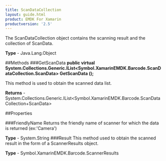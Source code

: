 ```yaml
---
title: ScanDataCollection
layout: guide.html 
product: EMDK For Xamarin 
productversion: '2.5' 
---
```

The ScanDataCollection object contains the scanning result and the collection of ScanData.

**Type** - Java.Lang.Object

##Methods
###GetScanData
**public virtual System.Collections.Generic.IList<Symbol.XamarinEMDK.Barcode.ScanDataCollection.ScanData> GetScanData ();**

This method is used to obtain the scanned data list.


**Returns** - System.Collections.Generic.IList<Symbol.XamarinEMDK.Barcode.ScanDataCollection+ScanData>

##Properties

###FriendlyName
Returns the friendly name of scanner for which the data is returned (ex:'Camera')

**Type** - System.String
###Result
This method used to obtain the scanned result in the form of a ScannerResults object.

**Type** - Symbol.XamarinEMDK.Barcode.ScannerResults



